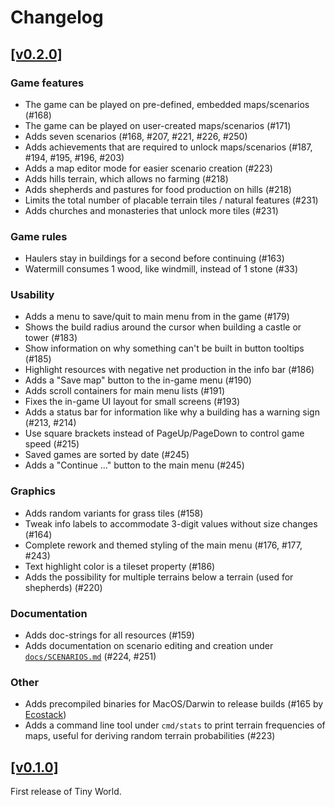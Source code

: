 # Changelog

## [[v0.2.0]](https://github.com/mlange-42/tiny-world/compare/v0.1.0...v0.2.0)

### Game features

* The game can be played on pre-defined, embedded maps/scenarios (#168)
* The game can be played on user-created maps/scenarios (#171)
* Adds seven scenarios (#168, #207, #221, #226, #250)
* Adds achievements that are required to unlock maps/scenarios (#187, #194, #195, #196, #203)
* Adds a map editor mode for easier scenario creation (#223)
* Adds hills terrain, which allows no farming (#218)
* Adds shepherds and pastures for food production on hills (#218)
* Limits the total number of placable terrain tiles / natural features (#231)
* Adds churches and monasteries that unlock more tiles (#231)

### Game rules

* Haulers stay in buildings for a second before continuing (#163)
* Watermill consumes 1 wood, like windmill, instead of 1 stone (#33)

### Usability

* Adds a menu to save/quit to main menu from in the game (#179)
* Shows the build radius around the cursor when building a castle or tower (#183)
* Show information on why something can't be built in button tooltips (#185)
* Highlight resources with negative net production in the info bar (#186)
* Adds a "Save map" button to the in-game menu (#190)
* Adds scroll containers for main menu lists (#191)
* Fixes the in-game UI layout for small screens (#193)
* Adds a status bar for information like why a building has a warning sign (#213, #214)
* Use square brackets instead of PageUp/PageDown to control game speed (#215)
* Saved games are sorted by date (#245)
* Adds a "Continue ..." button to the main menu (#245)

### Graphics

* Adds random variants for grass tiles (#158)
* Tweak info labels to accommodate 3-digit values without size changes (#164)
* Complete rework and themed styling of the main menu (#176, #177, #243)
* Text highlight color is a tileset property (#186)
* Adds the possibility for multiple terrains below a terrain (used for shepherds) (#220)

### Documentation

* Adds doc-strings for all resources (#159)
* Adds documentation on scenario editing and creation under [`docs/SCENARIOS.md`](https://github.com/mlange-42/tiny-world/blob/main/docs/SCENARIOS.md) (#224, #251)

### Other

* Adds precompiled binaries for MacOS/Darwin to release builds (#165 by [Ecostack](https://github.com/Ecostack))
* Adds a command line tool under `cmd/stats` to print terrain frequencies of maps, useful for deriving random terrain probabilities (#223)

## [[v0.1.0]](https://github.com/mlange-42/tiny-world/tree/v0.1.0)

First release of Tiny World.